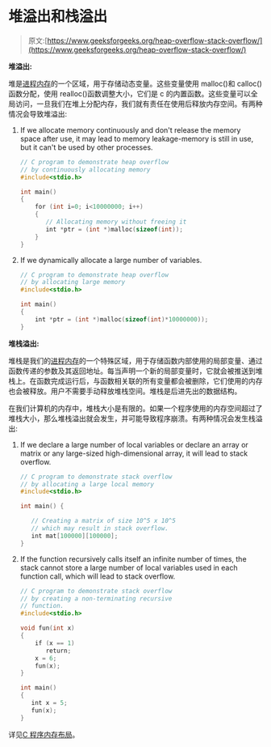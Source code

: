 # 堆溢出和栈溢出

> 原文:[https://www.geeksforgeeks.org/heap-overflow-stack-overflow/](https://www.geeksforgeeks.org/heap-overflow-stack-overflow/)

**堆溢出:**

堆是[进程内存](https://www.geeksforgeeks.org/memory-layout-of-c-program/)的一个区域，用于存储动态变量。这些变量使用 malloc()和 calloc()函数分配，使用 realloc()函数调整大小，它们是 c 的内置函数。这些变量可以全局访问，一旦我们在堆上分配内存，我们就有责任在使用后释放内存空间。有两种情况会导致堆溢出:

1.  If we allocate memory continuously and don't release the memory space after use, it may lead to memory leakage-memory is still in use, but it can't be used by other processes.

    ```cpp
    // C program to demonstrate heap overflow
    // by continuously allocating memory
    #include<stdio.h>

    int main()
    {
        for (int i=0; i<10000000; i++)
        {
           // Allocating memory without freeing it
           int *ptr = (int *)malloc(sizeof(int));
        }
    }
    ```

2.  If we dynamically allocate a large number of variables.

    ```cpp
    // C program to demonstrate heap overflow
    // by allocating large memory
    #include<stdio.h>

    int main()
    {
        int *ptr = (int *)malloc(sizeof(int)*10000000));
    }
    ```

**堆栈溢出:**

堆栈是我们的[进程内存](https://www.geeksforgeeks.org/memory-layout-of-c-program/)的一个特殊区域，用于存储函数内部使用的局部变量、通过函数传递的参数及其返回地址。每当声明一个新的局部变量时，它就会被推送到堆栈上。在函数完成运行后，与函数相关联的所有变量都会被删除，它们使用的内存也会被释放。用户不需要手动释放堆栈空间。堆栈是后进先出的数据结构。

在我们计算机的内存中，堆栈大小是有限的。如果一个程序使用的内存空间超过了堆栈大小，那么堆栈溢出就会发生，并可能导致程序崩溃。有两种情况会发生栈溢出:

1.  If we declare a large number of local variables or declare an array or matrix or any large-sized high-dimensional array, it will lead to stack overflow.

    ```cpp
    // C program to demonstrate stack overflow
    // by allocating a large local memory
    #include<stdio.h>

    int main() {

       // Creating a matrix of size 10^5 x 10^5
       // which may result in stack overflow.
       int mat[100000][100000];
    }
    ```

2.  If the function recursively calls itself an infinite number of times, the stack cannot store a large number of local variables used in each function call, which will lead to stack overflow.

    ```cpp
    // C program to demonstrate stack overflow
    // by creating a non-terminating recursive
    // function.
    #include<stdio.h>

    void fun(int x)
    {
        if (x == 1)
           return;
        x = 6;
        fun(x);
    }

    int main()
    {
       int x = 5;
       fun(x);
    }
    ```

详见[C 程序内存布局](https://www.geeksforgeeks.org/memory-layout-of-c-program/)。
